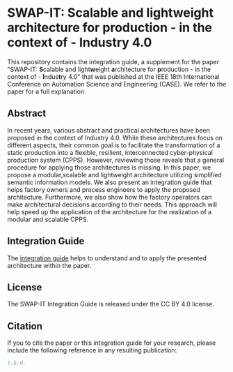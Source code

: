 # SWAP-IT: Scalable and lightweight architecture for production - in the context of - Industry 4.0

This repository contains the integration guide, a supplement for the paper "SWAP-IT: **S**calable and light**w**eight **a**rchitecture for **p**roduction - in the context of - **I**ndus**t**ry 4.0" that was published at the IEEE 18th International Conference on Automation Science and Engineering (CASE). 
We refer to the paper for a full explanation.

## Abstract 
In recent years, various abstract and practical architectures have been proposed in the context of Industry 4.0.
While these architectures focus on different aspects, their common goal is to facilitate the transformation of a static production into a flexible, resilient, interconnected cyber-physical production system (CPPS). 
However, reviewing those reveals that a general procedure for applying those architectures is missing. 
In this paper, we propose a modular,scalable and lightweight architecture utilizing simplified semantic information models. We also present an integration
guide that helps factory owners and process engineers to apply the proposed architecture.
Furthermore, we also show how the factory operators can make architectural decisions according to their needs.
This approach will help speed up the application of the architecture for the realization of a modular and scalable CPPS.

## Integration Guide

The [integration guide](https://github.com/iml130/swap-it-integration-guide/blob/main/Swap-it_integration_guide.pdf) helps to understand and to apply the presented architecture within the paper.

## License

The SWAP-IT Integration Guide is released under the CC BY 4.0 license.

## Citation

If you to cite the paper or this integration guide for your research, please include the following reference in any resulting publication:

```bibtex
t.b.d.
```
